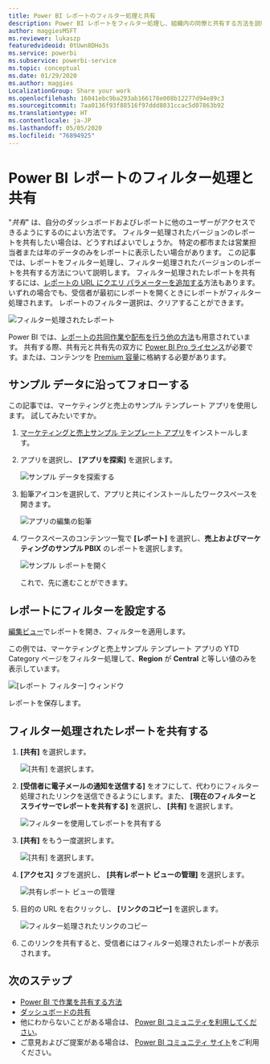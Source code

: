 ```yaml
---
title: Power BI レポートのフィルター処理と共有
description: Power BI レポートをフィルター処理し、組織内の同僚と共有する方法を説明します。
author: maggiesMSFT
ms.reviewer: lukaszp
featuredvideoid: 0tUwn8DHo3s
ms.service: powerbi
ms.subservice: powerbi-service
ms.topic: conceptual
ms.date: 01/29/2020
ms.author: maggies
LocalizationGroup: Share your work
ms.openlocfilehash: 16041ebc9ba293ab166178e008b12277d94e89c3
ms.sourcegitcommit: 7aa0136f93f88516f97ddd8031ccac5d07863b92
ms.translationtype: HT
ms.contentlocale: ja-JP
ms.lasthandoff: 05/05/2020
ms.locfileid: "76894925"
---
```

# <a name="filter-and-share-a-power-bi-report"></a>Power BI レポートのフィルター処理と共有
"*共有*" は、自分のダッシュボードおよびレポートに他のユーザーがアクセスできるようにするのによい方法です。 フィルター処理されたバージョンのレポートを共有したい場合は、どうすればよいでしょうか。 特定の都市または営業担当者または年のデータのみをレポートに表示したい場合があります。 この記事では、レポートをフィルター処理し、フィルター処理されたバージョンのレポートを共有する方法について説明します。 フィルター処理されたレポートを共有するには、[レポートの URL にクエリ パラメーターを追加する](service-url-filters.md)方法もあります。 いずれの場合でも、受信者が最初にレポートを開くときにレポートがフィルター処理されます。 レポートのフィルター選択は、クリアすることができます。

![フィルター処理されたレポート](media/service-share-reports/power-bi-share-filter-pane-report.png)

Power BI では、[レポートの共同作業や配布を行う他の方法](service-how-to-collaborate-distribute-dashboards-reports.md)も用意されています。 共有する際、共有元と共有先の双方に [Power BI Pro ライセンス](service-features-license-type.md)が必要です。または、コンテンツを [Premium 容量](service-premium-what-is.md)に格納する必要があります。 

## <a name="follow-along-with-sample-data"></a>サンプル データに沿ってフォローする

この記事では、マーケティングと売上のサンプル テンプレート アプリを使用します。 試してみたいですか。 

1. [マーケティングと売上サンプル テンプレート アプリ](https://appsource.microsoft.com/product/power-bi/microsoft-retail-analysis-sample.salesandmarketingsample?tab=Overview)をインストールします。
2. アプリを選択し、 **[アプリを探索]** を選択します。

   ![サンプル データを探索する](media/service-share-reports/power-bi-sample-explore-data.png)

3. 鉛筆アイコンを選択して、アプリと共にインストールしたワークスペースを開きます。

    ![アプリの編集の鉛筆](media/service-share-reports/power-bi-edit-pencil-app.png)

4. ワークスペースのコンテンツ一覧で **[レポート]** を選択し、**売上およびマーケティングのサンプル PBIX** のレポートを選択します。

    ![サンプル レポートを開く](media/service-share-reports/power-bi-open-sample-report.png)

    これで、先に進むことができます。

## <a name="set-a-filter-in-the-report"></a>レポートにフィルターを設定する

[編集ビュー](consumer/end-user-reading-view.md)でレポートを開き、フィルターを適用します。

この例では、マーケティングと売上サンプル テンプレート アプリの YTD Category ページをフィルター処理して、**Region** が **Central** と等しい値のみを表示しています。 
 
![[レポート フィルター] ウィンドウ](media/service-share-reports/power-bi-share-report-filter.png)

レポートを保存します。

## <a name="share-the-filtered-report"></a>フィルター処理されたレポートを共有する

1. **[共有]** を選択します。

   ![[共有] を選択します。](media/service-share-reports/power-bi-share.png)

2. **[受信者に電子メールの通知を送信する]** をオフにして、代わりにフィルター処理されたリンクを送信できるようにします。また、 **[現在のフィルターとスライサーでレポートを共有する]** を選択し、 **[共有]** を選択します。

    ![フィルターを使用してレポートを共有する](media/service-share-reports/power-bi-share-with-filters.png)

4. **[共有]** をもう一度選択します。

   ![[共有] を選択します。](media/service-share-reports/power-bi-share.png)

5. **[アクセス]** タブを選択し、 **[共有レポート ビューの管理]** を選択します。

    ![共有レポート ビューの管理](media/service-share-reports/power-bi-manage-shared-report-views.png)

6. 目的の URL を右クリックし、 **[リンクのコピー]** を選択します。

    ![フィルター処理されたリンクのコピー](media/service-share-reports/power-bi-copy-filtered-link.png)

7. このリンクを共有すると、受信者にはフィルター処理されたレポートが表示されます。 


## <a name="next-steps"></a>次のステップ
* [Power BI で作業を共有する方法](service-how-to-collaborate-distribute-dashboards-reports.md)
* [ダッシュボードの共有](service-share-dashboards.md)
* 他にわからないことがある場合は、 [Power BI コミュニティを利用してください](https://community.powerbi.com/)。
* ご意見およびご提案がある場合は、 [Power BI コミュニティ サイト](https://community.powerbi.com/)をご利用ください。

